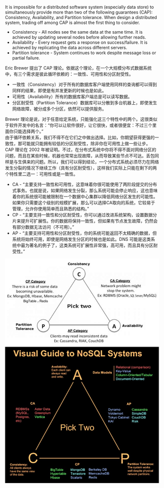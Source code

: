 It is impossible for a distributed software system (especially data store) to simultaneously provide more than two of the following guarantees (CAP): Consistency, Availability, and Partition tolerance. When design a distributed system, trading off among CAP is almost the first thing to consider.  
* Consistency - All nodes see the same data at the same time. It is achieved by updating several nodes before allowing further reads.
* Availability - Every request gets a response on success/failure. It is achieved by replicating the data across different servers.
* Partition tolerance - System continues to work despite message loss or partial failure.
  
Eric Brewer 提出了 CAP 理论。依据这个理论，在一个大规模分布式数据系统中，有三个需求是彼此循环依赖的：一致性、可用性和分区耐受性。  
* 一致性（Consistency）对于所有的数据库客户端使用同样的查询都可以得到同样的结果，即使是有并发更新的时候也是如此。
* 可用性（Availability）所有的数据库客户端总是可以读写数据。
* 分区耐受性（Partition Tolerance）数据库可以分散到多台机器上，即使发生网络故障，被分成多个分区，依然可以提供服务。

Brewer 理论是说，对于任意给定系统，只能强化这三个特性中的两个。这很类似于软件开发中的名言：“你可以让软件很好，让它很快，或者很便宜：不过三个里面你只能选择两个。”  
由于循环依赖关系，我们不得不在它们之中做出选择。比如，你期望获得更强的一致性，那可能就只能拥有较低的分区耐受性，除非你在可用性上做一些让步。  
CAP 理论在 2002 年被证明。不过，在分布式系统中你将不得不面对网络分区的问题，而且在某些时候，机器也常常出现故障，从而导致某些节点不可达。丢包同样是与生俱来的问题。所以，我们可以得到结论，一个分布式系统必须尽力在网络发生分裂的情况下继续工作（具有分区耐受性），这样我们实际上只能在剩下的两个特性里二选一：可用性或是一致性。  

* CA - “主要支持一致性和可用性，这意味着你很可能使用了两阶段提交的分布式事务。也就是说，如果网络发生分裂，那么系统可能会停止响应，这也意味着你的系统很可能被限制在一个数据中心集群以降低网络分区发生的可能性。如果你只需要这个级别的规模扩展，那么可以选择CA取向的系统，它较易于管理，允许你使用简单而且熟悉的结构。”
* CP - “主要支持一致性和分区耐受性，你可以通过改进系统架构，设置数据分片来提升可扩展性。你的数据将保持一致性，但如果有节点发生故障，仍然会有部分数据无法访问（不可用）。”
* AP - “主要支持可用性和分区耐受性，你的系统可能返回不太精确的数据，但系统将始终可用，即使是网络发生分区的时候也是如此。DNS 可能是这类系统中最为著名的例子了，这类系统可扩展性非常强，高可用，而且具有分区耐受性。”

![](./The-CAP-Theorem-Many-of-the-NOSQL-databases-have-loosened-up-the-requirements-on.png)  
![](./CAP%20Databases.jpeg)  
